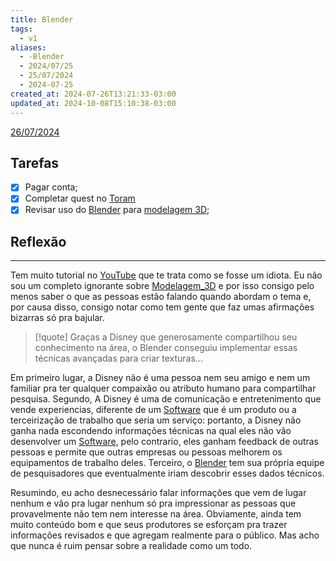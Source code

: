 ```yaml
---
title: Blender
tags:
  - v1
aliases:
  - -Blender
  - 2024/07/25
  - 25/07/2024
  - 2024-07-25
created_at: 2024-07-26T13:21:33-03:00
updated_at: 2024-10-08T15:10:38-03:00
---
```


[26/07/2024](2024-07-26-Correcoes.md)

## Tarefas
- [x] Pagar  conta;
- [x] Completar quest no [Toram](../../../api/entrada/2024/07/26/Toram.md)
- [x] Revisar uso do [Blender](../../../api/entrada/2024/07/26/Blender.md) para [modelagem 3D](../../../atomos/2024/07/26/Modelagem_3D.md);

##  Reflexão
---
Tem muito tutorial no [YouTube](../../../api/entrada/2024/07/16/YouTube.md) que te trata como se fosse um idiota. Eu não sou um completo ignorante sobre [Modelagem_3D](../../../atomos/2024/07/26/Modelagem_3D.md) e por isso consigo pelo menos saber o que as pessoas estão falando quando abordam o tema e, por causa disso, consigo notar como tem gente que faz umas afirmações bizarras só pra bajular. 

> [!quote] Graças a Disney que generosamente compartilhou seu conhecimento na área, o Blender conseguiu implementar essas técnicas avançadas para criar texturas...

Em primeiro lugar, a Disney não é uma pessoa nem seu amigo e nem um familiar pra ter qualquer compaixão ou atributo humano para compartilhar pesquisa. Segundo, A Disney é uma de comunicação e entretenimento que vende experiencias, diferente de um [Software](../../../api/sementes/2024/07/02/Software.md) que é um produto ou a terceirização de trabalho que seria um serviço: portanto, a Disney não ganha nada escondendo informações técnicas na qual eles não vão desenvolver um [Software](../../../api/sementes/2024/07/02/Software.md), pelo contrario, eles ganham feedback de outras pessoas e permite que outras empresas ou pessoas melhorem os equipamentos de trabalho deles. Terceiro, o [Blender](../../../api/entrada/2024/07/26/Blender.md) tem sua própria equipe de pesquisadores que eventualmente iriam descobrir esses dados técnicos. 

Resumindo, eu acho desnecessário falar informações que vem de lugar nenhum e vão pra lugar nenhum só pra impressionar as pessoas que provavelmente não tem nem interesse na área. Obviamente, ainda tem muito conteúdo bom e que seus produtores se esforçam pra trazer informações revisados e que agregam realmente para o público. Mas acho que nunca é ruim pensar sobre a realidade como um todo.